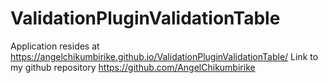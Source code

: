 # ValidationPluginValidationTable

Application resides at https://angelchikumbirike.github.io/ValidationPluginValidationTable/
Link to my github repository https://github.com/AngelChikumbirike
